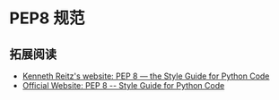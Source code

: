 # PEP8 规范

## 拓展阅读

- [Kenneth Reitz's website: PEP 8 — the Style Guide for Python Code](https://pep8.org/)
- [Official Website: PEP 8 -- Style Guide for Python Code](https://www.python.org/dev/peps/pep-0008/)